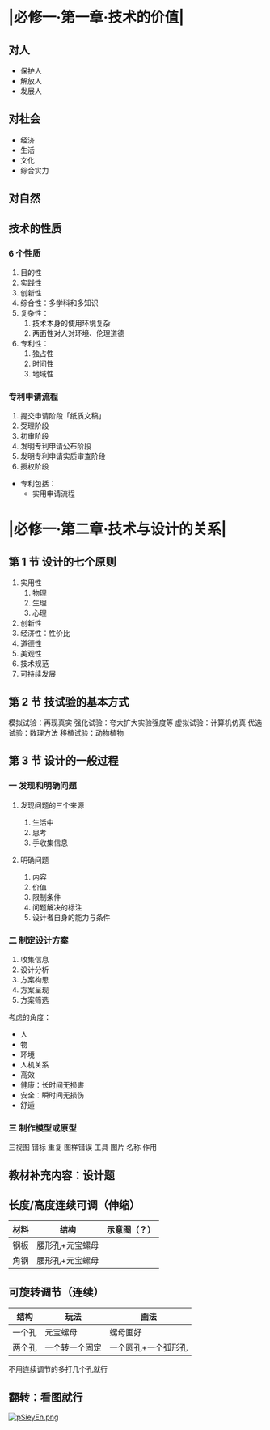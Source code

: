 # |必修一·第一章·技术的价值|
## 对人
 - 保护人
 - 解放人
 - 发展人

 ## 对社会
 - 经济
 - 生活
 - 文化
 - 综合实力
## 对自然

## 技术的性质

### 6 个性质
1. 目的性
2. 实践性
3. 创新性
4. 综合性：多学科和多知识
5. 复杂性：
   1. 技术本身的使用环境复杂
   2. 两面性对人对环境、伦理道德
6. 专利性：
   1. 独占性
   2. 时间性
   3. 地域性

### 专利申请流程
1. 提交申请阶段「纸质文稿」
2. 受理阶段
3. 初审阶段
4. 发明专利申请公布阶段
5. 发明专利申请实质审查阶段
6. 授权阶段

- 专利包括：
  - 实用申请流程

# |必修一·第二章·技术与设计的关系|
## 第 1 节 设计的七个原则
1. 实用性
   1. 物理
   2. 生理
   3. 心理
2. 创新性
3. 经济性：性价比
4. 道德性
5. 美观性
6. 技术规范
7. 可持续发展

## 第 2 节 技试验的基本方式
模拟试验：再现真实
强化试验：夸大扩大实验强度等
虚拟试验：计算机仿真
优选试验：数理方法
移植试验：动物植物

## 第 3 节 设计的一般过程

### 一 发现和明确问题
1. 发现问题的三个来源
   1. 生活中
   2. 思考
   3. 手收集信息

2. 明确问题
   1. 内容
   2. 价值
   3. 限制条件
   4. 问题解决的标注
   5. 设计者自身的能力与条件

### 二 制定设计方案
1. 收集信息
2. 设计分析
3. 方案构思
4. 方案呈现
5. 方案筛选

考虑的角度：
- 人
- 物
- 环境
- 人机关系
- 高效
- 健康：长时间无损害
- 安全：瞬时间无损伤
- 舒适

### 三 制作模型或原型
三视图
错标
重复
图样错误
工具
图片
名称
作用

## 教材补充内容：设计题
##  长度/高度**连续可调（伸缩）**
| 材料 | 结构            | 示意图（？） |
| ---- | --------------- | ------------ |
| 钢板 | 腰形孔+元宝螺母 |              |
| 角钢 | 腰形孔+元宝螺母 |              |

## 可旋转调节（连续）
| 结构   | 玩法           | 画法                |
| ------ | -------------- | ------------------- |
| 一个孔 | 元宝螺母       | 螺母画好            |
| 两个孔 | 一个转一个固定 | 一个圆孔+一个弧形孔 |

不用连续调节的多打几个孔就行

## 翻转：看图就行
[![pSieyEn.png](https://s1.ax1x.com/2023/01/03/pSieyEn.png)](https://imgse.com/i/pSieyEn)